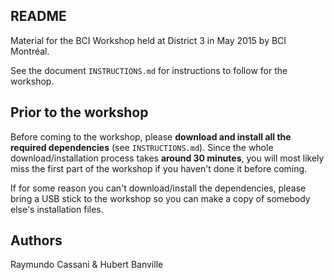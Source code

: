 ## README

Material for the BCI Workshop held at District 3 in May 2015 by BCI Montréal.

See the document ```INSTRUCTIONS.md``` for instructions to follow for the workshop.

## Prior to the workshop

Before coming to the workshop, please **download and install all the required dependencies** (see ```INSTRUCTIONS.md```). Since the whole download/installation process takes **around 30 minutes**, you will most likely miss the first part of the workshop if you haven't done it before coming.

If for some reason you can't download/install the dependencies, please bring a USB stick to the workshop so you can make a copy of somebody else's installation files.

## Authors

Raymundo Cassani & Hubert Banville